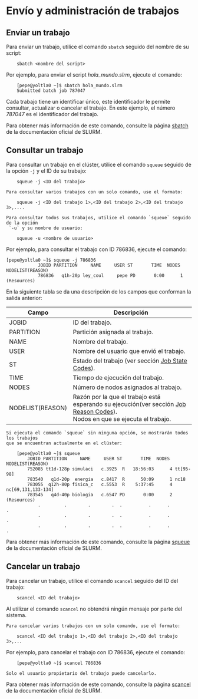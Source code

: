 # Envío y administración de trabajos

## Enviar un trabajo

Para enviar un trabajo, utilice el comando `sbatch` seguido del nombre de su script:
```
    sbatch <nombre del script>
```

Por ejemplo, para enviar el script _hola_mundo.slrm_, ejecute el comando:
```
    [pepe@yoltla0 ~]$ sbatch hola_mundo.slrm 
    Submitted batch job 787047
```

Cada trabajo tiene un identificar único, este identificador le permite consultar, actualizar 
o cancelar el trabajo. En este ejemplo, el número _787047_ es el identificador del trabajo.

Para obtener más información de este comando, consulte la página [sbatch](https://slurm.schedmd.com/sbatch.html) 
de la documentación oficial de SLURM.

## Consultar un trabajo

Para consultar un trabajo en el clúster, utilice el comando `squeue` seguido de la opción 
`-j` y el ID de su trabajo:
```
    squeue -j <ID del trabajo>
```

```admonish tip title="TIP"
Para consultar varios trabajos con un solo comando, use el formato:

    squeue -j <ID del trabajo 1>,<ID del trabajo 2>,<ID del trabajo 3>,....
```

```admonish tip title="TIP"
Para consultar todos sus trabajos, utilice el comando `squeue` seguido de la opción
 `-u` y su nombre de usuario:

    squeue -u <nombre de usuario>
```

Por ejemplo, para consultar el trabajo con ID 786836, ejecute el comando:
```
[pepe@yoltla0 ~]$ squeue -j 786836
            JOBID PARTITION     NAME     USER ST       TIME  NODES NODELIST(REASON)
            786836   q1h-20p ley_coul     pepe PD       0:00      1 (Resources)
```

En la siguiente tabla se da una descripción de los campos que conforman la salida anterior:

|   **Campo**   |   **Descripción**     |
|---------------|-----------------------|
|   JOBID       |   ID del trabajo.     |
|   PARTITION   |   Partición asignada al trabajo.  |
|   NAME        |   Nombre del trabajo. |
|   USER        |   Nombre del usuario que envió el trabajo.  |
|   ST          |   Estado del trabajo (ver sección [Job State Codes](./anexos.md#job-state-codes)). |
|   TIME        |   Tiempo de ejecución del trabajo.  |
|   NODES       |   Número de nodos asignados al trabajo.  |
|   NODELIST(REASON)  | Razón por la que el trabajo está esperando su ejecución(ver sección [Job Reason Codes](./anexos.md#job-reason-codes)).<br>Nodos en que se ejecuta el trabajo.  |

```admonish note title="NOTA"
Si ejecuta el comando `squeue` sin ninguna opción, se mostrarán todos los trabajos 
que se encuentran actualmente en el clúster:

    [pepe@yoltla0 ~]$ squeue
        JOBID PARTITION     NAME     USER ST       TIME  NODES NODELIST(REASON)
        752085 tt1d-128p simulaci   c.3925  R   18:56:03      4 tt[95-98]
        783540   q1d-20p  energia   c.8417  R      50:09      1 nc18
        783055  q12h-80p fisica_c   c.5553  R    5:37:45      4 nc[69,131,133-134]
        783545   q4d-40p biologia   c.6547 PD       0:00      2 (Resources)
            .         .        .        .  .          .      .                  .    
            .         .        .        .  .          .      .                  .    
            .         .        .        .  .          .      .                  .    
```

Para obtener más información de este comando, consulte la página [squeue](https://slurm.schedmd.com/squeue.html) 
de la documentación oficial de SLURM.

## Cancelar un trabajo

Para cancelar un trabajo, utilice el comando `scancel` seguido del ID del trabajo:
```
    scancel <ID del trabajo>
```
Al utilizar el comando `scancel` no obtendrá ningún mensaje por parte del sistema.

```admonish tip title="TIP"
Para cancelar varios trabajos con un solo comando, use el formato:
    
    scancel <ID del trabajo 1>,<ID del trabajo 2>,<ID del trabajo 3>,...
```

Por ejemplo, para cancelar el trabajo con ID 786836, ejecute el comando:
```
    [pepe@yoltla0 ~]$ scancel 786836
```

```admonish note title="NOTA"
Solo el usuario propietario del trabajo puede cancelarlo.
```

Para obtener más información de este comando, consulte la página [scancel](https://slurm.schedmd.com/scancel.html) 
de la documentación oficial de SLURM.